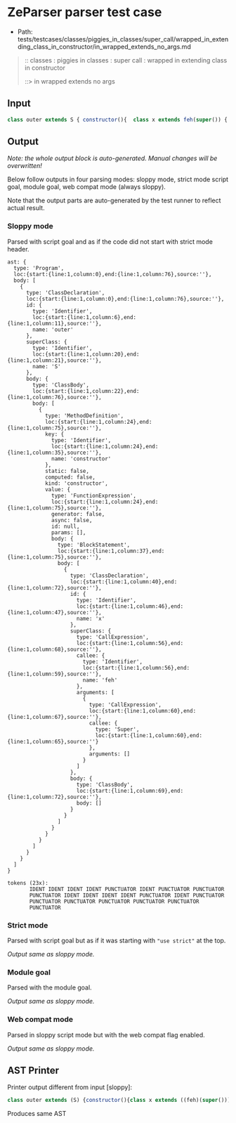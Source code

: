 # ZeParser parser test case

- Path: tests/testcases/classes/piggies_in_classes/super_call/wrapped_in_extending_class_in_constructor/in_wrapped_extends_no_args.md

> :: classes : piggies in classes : super call : wrapped in extending class in constructor
>
> ::> in wrapped extends no args

## Input

`````js
class outer extends S { constructor(){  class x extends feh(super()) { }  }}
`````

## Output

_Note: the whole output block is auto-generated. Manual changes will be overwritten!_

Below follow outputs in four parsing modes: sloppy mode, strict mode script goal, module goal, web compat mode (always sloppy).

Note that the output parts are auto-generated by the test runner to reflect actual result.

### Sloppy mode

Parsed with script goal and as if the code did not start with strict mode header.

`````
ast: {
  type: 'Program',
  loc:{start:{line:1,column:0},end:{line:1,column:76},source:''},
  body: [
    {
      type: 'ClassDeclaration',
      loc:{start:{line:1,column:0},end:{line:1,column:76},source:''},
      id: {
        type: 'Identifier',
        loc:{start:{line:1,column:6},end:{line:1,column:11},source:''},
        name: 'outer'
      },
      superClass: {
        type: 'Identifier',
        loc:{start:{line:1,column:20},end:{line:1,column:21},source:''},
        name: 'S'
      },
      body: {
        type: 'ClassBody',
        loc:{start:{line:1,column:22},end:{line:1,column:76},source:''},
        body: [
          {
            type: 'MethodDefinition',
            loc:{start:{line:1,column:24},end:{line:1,column:75},source:''},
            key: {
              type: 'Identifier',
              loc:{start:{line:1,column:24},end:{line:1,column:35},source:''},
              name: 'constructor'
            },
            static: false,
            computed: false,
            kind: 'constructor',
            value: {
              type: 'FunctionExpression',
              loc:{start:{line:1,column:24},end:{line:1,column:75},source:''},
              generator: false,
              async: false,
              id: null,
              params: [],
              body: {
                type: 'BlockStatement',
                loc:{start:{line:1,column:37},end:{line:1,column:75},source:''},
                body: [
                  {
                    type: 'ClassDeclaration',
                    loc:{start:{line:1,column:40},end:{line:1,column:72},source:''},
                    id: {
                      type: 'Identifier',
                      loc:{start:{line:1,column:46},end:{line:1,column:47},source:''},
                      name: 'x'
                    },
                    superClass: {
                      type: 'CallExpression',
                      loc:{start:{line:1,column:56},end:{line:1,column:68},source:''},
                      callee: {
                        type: 'Identifier',
                        loc:{start:{line:1,column:56},end:{line:1,column:59},source:''},
                        name: 'feh'
                      },
                      arguments: [
                        {
                          type: 'CallExpression',
                          loc:{start:{line:1,column:60},end:{line:1,column:67},source:''},
                          callee: {
                            type: 'Super',
                            loc:{start:{line:1,column:60},end:{line:1,column:65},source:''}
                          },
                          arguments: []
                        }
                      ]
                    },
                    body: {
                      type: 'ClassBody',
                      loc:{start:{line:1,column:69},end:{line:1,column:72},source:''},
                      body: []
                    }
                  }
                ]
              }
            }
          }
        ]
      }
    }
  ]
}

tokens (23x):
       IDENT IDENT IDENT IDENT PUNCTUATOR IDENT PUNCTUATOR PUNCTUATOR
       PUNCTUATOR IDENT IDENT IDENT IDENT PUNCTUATOR IDENT PUNCTUATOR
       PUNCTUATOR PUNCTUATOR PUNCTUATOR PUNCTUATOR PUNCTUATOR
       PUNCTUATOR
`````

### Strict mode

Parsed with script goal but as if it was starting with `"use strict"` at the top.

_Output same as sloppy mode._

### Module goal

Parsed with the module goal.

_Output same as sloppy mode._

### Web compat mode

Parsed in sloppy script mode but with the web compat flag enabled.

_Output same as sloppy mode._

## AST Printer

Printer output different from input [sloppy]:

````js
class outer extends (S) {constructor(){class x extends ((feh)(super())) {}};}
````

Produces same AST
